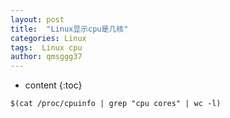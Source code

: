 ```yaml
---
layout: post
title:  "Linux显示cpu是几核"
categories: Linux
tags:  Linux cpu
author: qmsggg37
---
```


* content
{:toc}

`$(cat /proc/cpuinfo | grep "cpu cores" | wc -l)`
